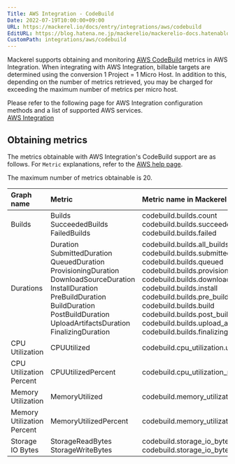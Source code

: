 ```yaml
---
Title: AWS Integration - CodeBuild
Date: 2022-07-19T10:00:00+09:00
URL: https://mackerel.io/docs/entry/integrations/aws/codebuild
EditURL: https://blog.hatena.ne.jp/mackerelio/mackerelio-docs.hatenablog.mackerel.io/atom/entry/4207112889900714278
CustomPath: integrations/aws/codebuild
---
```


Mackerel supports obtaining and monitoring <a href="https://aws.amazon.com/codebuild/" target="_blank">AWS CodeBuild</a> metrics in AWS Integration. When integrating with AWS Integration, billable targets are determined using the conversion 1 Project = 1 Micro Host. In addition to this, depending on the number of metrics retrieved, you may be charged for exceeding the maximum number of metrics per micro host.

Please refer to the following page for AWS Integration configuration methods and a list of supported AWS services.<br>
<a href="https://mackerel.io/docs/entry/integrations/aws">AWS Integration</a>

## Obtaining metrics
The metrics obtainable with AWS Integration's CodeBuild support are as follows. For `Metric` explanations, refer to the <a href="https://docs.aws.amazon.com/codebuild/latest/userguide/monitoring-builds.html" target="_blank">AWS help page</a>.

The maximum number of metrics obtainable is 20.

|Graph name|Metric|Metric name in Mackerel|Unit|Statistics|
|:--|:--|:--|:--|:--|
|Builds|Builds<br>SucceededBuilds<br>FailedBuilds|codebuild.builds.count<br>codebuild.builds.succeeded<br>codebuild.builds.failed|integer|Sum|
|Durations|Duration<br>SubmittedDuration<br>QueuedDuration<br>ProvisioningDuration<br>DownloadSourceDuration<br>InstallDuration<br>PreBuildDuration<br>BuildDuration<br>PostBuildDuration<br>UploadArtifactsDuration<br>FinalizingDuration|codebuild.builds.all_builds<br>codebuild.builds.submitted<br>codebuild.builds.queued<br>codebuild.builds.provisioning<br>codebuild.builds.download_source<br>codebuild.builds.install<br>codebuild.builds.pre_build<br>codebuild.builds.build<br>codebuild.builds.post_build<br>codebuild.builds.upload_artifact<br>codebuild.builds.finalizing|seconds|Average|
|CPU Utilization|CPUUtilized|codebuild.cpu_utilization.used|float|Average|
|CPU Utilization Percent|CPUUtilizedPercent|codebuild.cpu_utilization_percent.used|percentage|Average|
|Memory Utilization|MemoryUtilized|codebuild.memory_utilization.used|bytes|Average|
|Memory Utilization Percent|MemoryUtilizedPercent|codebuild.memory_utilization_percent.used|percentage|Average|
|Storage IO Bytes|StorageReadBytes<br>StorageWriteBytes|codebuild.storage_io_bytes.read<br>codebuild.storage_io_bytes.write|bytes/sec|Average
